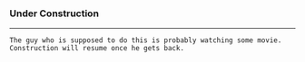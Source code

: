 ### Under Construction ###
---

	The guy who is supposed to do this is probably watching some movie. 
	Construction will resume once he gets back.
